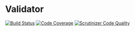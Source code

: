 # Validator

[![Build Status](https://travis-ci.org/egonay/A3_G1_PSR.svg?branch=master)](https://travis-ci.org/egonay/A3_G1_PSR)
[![Code Coverage](https://travis-ci.org/egonay/A3_G1_PSR.svg?branch=master)](https://travis-ci.org/egonay/A3_G1_PSR.svg?branch=master)
[![Scrutinizer Code Quality](https://scrutinizer-ci.com/g/egonay/A3_G1_PSR/badges/quality-score.png?b=master)](https://scrutinizer-ci.com/g/egonay/A3_G1_PSR/?branch=master)